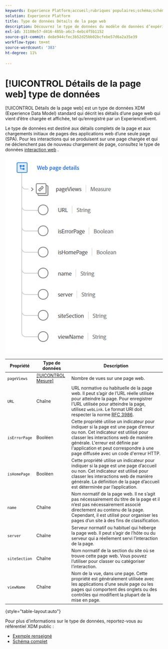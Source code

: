 ```yaml
---
keywords: Experience Platform;accueil;rubriques populaires;schéma;schéma;XDM;champs;schémas;schémas;détails de page web;type de données;type de données;page web
solution: Experience Platform
title: Type de données Détails de la page web
description: Découvrez le type de données du modèle de données d’expérience (XDM) relatif aux détails de la page web.
exl-id: 31108e57-d416-485b-a6c3-4ebc4f5b1152
source-git-commit: de8e944cfec3b52d25bb02bcfebe57d6a2a35e39
workflow-type: tm+mt
source-wordcount: '383'
ht-degree: 11%

---
```


# [!UICONTROL Détails de la page web] type de données

[!UICONTROL Détails de la page web] est un type de données XDM (Experience Data Model) standard qui décrit les détails d’une page web qui vient d’être chargée et affichée, tel qu’enregistré par un ExperienceEvent.

Le type de données est destiné aux détails complets de la page et aux chargements initiaux de pages des applications web d’une seule page (SPA). Pour les interactions qui se produisent sur une page chargée et qui ne déclenchent pas de nouveau chargement de page, consultez le type de données [interaction web](./web-interaction.md) .

<img src="../images/data-types/web-page-details.PNG" width="500" /><br />

| Propriété | Type de données | Description |
| --- | --- | --- |
| `pageViews` | [[!UICONTROL Mesure]](./measure.md) | Nombre de vues sur une page web. |
| `URL` | Chaîne | URL normative ou habituelle de la page web. Il peut s’agir de l’URL réelle utilisée pour atteindre la page. Pour enregistrer l’URL utilisée pour atteindre la page, utilisez `webLink`. Le format URI doit respecter la norme [RFC 3986](https://tools.ietf.org/html/rfc3986). |
| `isErrorPage` | Booléen | Cette propriété utilise un indicateur pour indiquer si la page est une page d’erreur ou non. Cet indicateur est utilisé pour classer les interactions web de manière générale. L&#39;erreur est définie par l&#39;application et peut correspondre à une page diffusée avec un code d&#39;erreur HTTP. |
| `isHomePage` | Booléen | Cette propriété utilise un indicateur pour indiquer si la page est une page d’accueil ou non. Cet indicateur est utilisé pour classer les interactions web de manière générale. La définition de la page d’accueil est déterminée par l’application. |
| `name` | Chaîne | Nom normatif de la page web. Il ne s’agit pas nécessairement du titre de la page et il n’est pas nécessairement associé directement au contenu de la page. Cependant, il est utilisé pour organiser les pages d’un site à des fins de classification. |
| `server` | Chaîne | Serveur normatif ou habituel qui héberge la page web. Il peut s’agir de l’hôte ou du serveur qui a réellement servi l’interaction de la page. |
| `siteSection` | Chaîne | Nom normatif de la section du site où se trouve cette page web. Vous pouvez l’utiliser pour classer ou catégoriser l’interaction. |
| `viewName` | Chaîne | Nom de la vue, dans une page. Cette propriété est généralement utilisée avec les applications d’une seule page ou les pages qui comportent des onglets ou des contrôles qui modifient la plupart de la mise en page. |

{style="table-layout:auto"}

Pour plus d’informations sur le type de données, reportez-vous au référentiel XDM public :

* [Exemple renseigné](https://github.com/adobe/xdm/blob/master/components/datatypes/deprecated/webpagedetails.example.2.json)
* [Schéma complet](https://github.com/adobe/xdm/blob/master/components/datatypes/deprecated/webpagedetails.schema.json)
